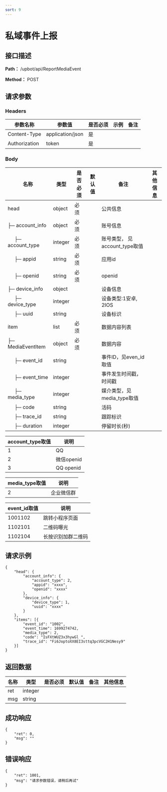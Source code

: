 ```yaml
---
sort: 9
---
```


# 私域事件上报

## 接口描述

**Path：** /upbot/api/ReportMediaEvent

**Method：** POST


## 请求参数

### Headers

| 参数名称          | 参数值              | 是否必须 | 示例 | 备注 |
|---------------|------------------|------|----|----|
| Content-Type  | application/json | 是    |    |    |
| Authorization | token            | 是    |    |    |    |

### Body

| 名称                   | 类型         | 是否必须 | 默认值 | 备注                        | 其他信息                                         |
|----------------------|------------|------|-----|---------------------------|----------------------------------------------|
| head                  | object    | 必须   |     | 公共信息      |                  |
| ├─  account_info |  object   | 必须   |     | 账号信息      |
| &nbsp;&nbsp;&nbsp;&nbsp; ├─  account_type  |  integer   | 必须   |     | 账号类型， 见account_type取值     |          |
| &nbsp;&nbsp;&nbsp;&nbsp; ├─  appid  |   string  | 必须   |     |   应用id     |          |
| &nbsp;&nbsp;&nbsp;&nbsp; ├─ openid  |   string  | 必须   |     |   openid     |          |
| ├─  device_info     | object    |    |    | 设备信息      |             |
| &nbsp;&nbsp;&nbsp;&nbsp; ├─  device_type  |  integer   |  |     | 设备类型:1安卓, 2IOS    |          |
| &nbsp;&nbsp;&nbsp;&nbsp; ├─  uuid  |  string   |  |     | 设备标识    |          |
| item              |   list  | 必须   |    | 数据内容列表           |       |
| ├─ MediaEventItem             |   object  | 必须   |    | 数据内容           |       |
| &nbsp;&nbsp;&nbsp;&nbsp; ├─  event_id  |  string   |  |     | 事件ID，见even_id取值   |          |
| &nbsp;&nbsp;&nbsp;&nbsp; ├─  event_time  |  integer  |  |     | 事件发生时间戳，时间戳   |          |
| &nbsp;&nbsp;&nbsp;&nbsp; ├─  media_type  |  integer  |  |     | 媒介类型，见media_type取值   |          |
| &nbsp;&nbsp;&nbsp;&nbsp; ├─  code  |  string  |  |     | 活码   |          |
| &nbsp;&nbsp;&nbsp;&nbsp; ├─  trace_id  |  string  |  |     |  跟踪标识   |          |
| &nbsp;&nbsp;&nbsp;&nbsp; ├─  duration  |  integer  |  |     |  停留时长(秒)  |          |

| account_type取值    | 说明    |
|----------------------|------------|
|  1 | QQ |
|  2 | 微信openid |
|  3 | QQ openid |

| media_type取值    | 说明    |
|----------------------|------------|
|  2 | 企业微信群 |

| event_id取值    | 说明    |
|----------------------|------------|
|  1001102 | 跳转小程序页面 |
|  1102101 | 二维码曝光 |
|  1102104 | 长按识别加群二维码 |


## 请求示例
```
{
    "head": {
        "account_info": {
            "account_type": 2,
            "appid": "xxxx",
            "openid": "xxxx"
        },
        "device_info": {
            "device_type": 1,
            "uuid": "xxxx"
        }
    },
    "items": [{
        "event_id": "1002",
        "event_time": 1699274742,
        "media_type": 2,
        "code": "IsFXtWUZ3x3hywGl ",
        "trace_id": "Fi6JoptoXX8EI3sttq3pcVGC2H1Nesy9"
    }]
}
```

## 返回数据

| 名称  | 类型      | 是否必须 | 默认值 | 备注 | 其他信息          |
|-----|---------|------|-----|----|---------------|
| ret | integer |   |     |    |  |
| msg | string  |   |     |    |               |


## 成功响应
```
{
    "ret": 0,
    "msg": ""
}
```

## 错误响应
```
{
    "ret": 1001,
    "msg": "请求参数错误，请稍后再试"
}
```

